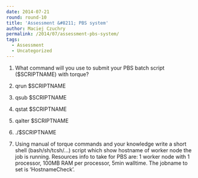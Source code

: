 ```yaml
---
date: 2014-07-21
round: round-10
title: 'Assessment &#8211; PBS system'
author: Maciej Czuchry
permalink: /2014/07/assessment-pbs-system/
tags:
  - Assessment
  - Uncategorized
---
```

1. What command will you use to submit your PBS batch script ($SCRIPTNAME) with torque?

1.  qrun $SCRIPTNAME
2.  qsub $SCRIPTNAME
3.  qstat $SCRIPTNAME
4.  qalter $SCRIPTNAME
5.  ./$SCRIPTNAME

2. Using manual of torque commands and your knowledge write a short shell (bash/sh/tcsh/&#8230;) script which show hostname of worker node the job is running. Resources info to take for PBS are: 1 worker node with 1 processor, 100MB RAM per processor, 5min walltime. The jobname to set is &#8216;HostnameCheck&#8217;.
